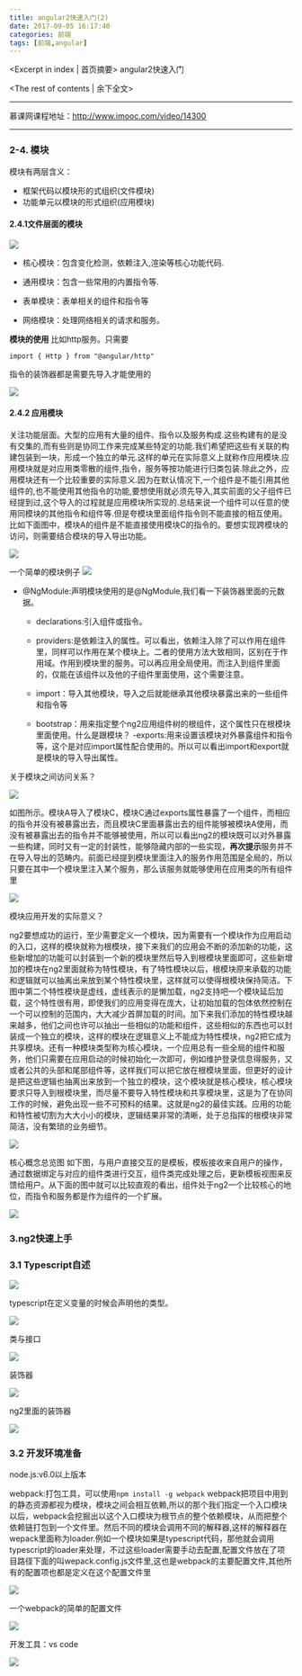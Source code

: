 ```yaml
---
title: angular2快速入门(2)
date: 2017-09-05 16:17:40
categories: 前端
tags: [前端,angular]
---
```

<Excerpt in index | 首页摘要> 
angular2快速入门
<!-- more -->
<The rest of contents | 余下全文>

-----

慕课网课程地址：http://www.imooc.com/video/14300


---

 ### 2-4. 模块
 模块有两层含义：
 - 框架代码以模块形的式组织(文件模块)
 - 功能单元以模块的形式组织(应用模块)


 #### 2.4.1文件层面的模块
  ![](https://github.com/Gabrielkaliboy/images/blob/master/markdown/angular_mukewang/21.png?raw=true)

  - 核心模块：包含变化检测，依赖注入,渲染等核心功能代码.

  - 通用模块：包含一些常用的内置指令等.

  - 表单模块：表单相关的组件和指令等

  - 网络模块：处理网络相关的请求和服务。


  **模块的使用**
  比如http服务。只需要
  ```
  import { Http } from "@angular/http"
  ```
  指令的装饰器都是需要先导入才能使用的

   ![](https://github.com/Gabrielkaliboy/images/blob/master/markdown/angular_mukewang/22.png?raw=true)


#### 2.4.2 应用模块
关注功能层面。大型的应用有大量的组件、指令以及服务构成.这些构建有的是没有交集的,而有些则是协同工作来完成某些特定的功能.我们希望把这些有关联的构建包装到一块，形成一个独立的单元.这样的单元在实际意义上就称作应用模块.应用模块就是对应用类零散的组件,指令，服务等按功能进行归类包装.除此之外，应用模块还有一个比较重要的实际意义.因为在默认情况下,一个组件是不能引用其他组件的,也不能使用其他指令的功能,要想使用就必须先导入,其实前面的父子组件已经提到过,这个导入的过程就是应用模块所实现的.总结来说一个组件可以任意的使用同模块的其他指令和组件等.但是夸模块里面组件指令则不能直接的相互使用。比如下面图中，模块A的组件是不能直接使用模块C的指令的。要想实现跨模块的访问，则需要结合模块的导入导出功能。

![](https://github.com/Gabrielkaliboy/images/blob/master/markdown/angular_mukewang/23.png?raw=true)

一个简单的模块例子
![](https://github.com/Gabrielkaliboy/images/blob/master/markdown/angular_mukewang/24.png?raw=true)

- @NgModule:声明模块使用的是@NgModule,我们看一下装饰器里面的元数据。
    - declarations:引入组件或指令。
    - providers:是依赖注入的属性。可以看出，依赖注入除了可以作用在组件里，同样可以作用在某个模块上。二者的使用方法大致相同，区别在于作用域。作用到模块里的服务。可以再应用全局使用。而注入到组件里面的，仅能在该组件以及他的子组件里面使用，这个需要注意。

    - import：导入其他模块，导入之后就能继承其他模块暴露出来的一些组件和指令等
    - bootstrap：用来指定整个ng2应用组件树的根组件，这个属性只在根模块里面使用。什么是跟模块？
    -exports:用来设置该模块对外暴露组件和指令等，这个是对应import属性配合使用的。所以可以看出import和export就是模块的导入导出属性。




关于模块之间访问关系？

![](https://github.com/Gabrielkaliboy/images/blob/master/markdown/angular_mukewang/25.png?raw=true)

如图所示。模块A导入了模块C，模块C通过exports属性暴露了一个组件，而相应的指令并没有被暴露出去，而且模块C里面暴露出去的组件能够被模块A使用，而没有被暴露出去的指令并不能够被使用，所以可以看出ng2的模块既可以对外暴露一些构建，同时又有一定的封装性，能够隐藏内部的一些实现，**再次提示**服务并不在导入导出的范畴内。前面已经提到模块里面注入的服务作用范围是全局的，所以只要在其中一个模块里注入某个服务，那么该服务就能够使用在应用类的所有组件里


![](https://github.com/Gabrielkaliboy/images/blob/master/markdown/angular_mukewang/26.png?raw=true)


模块应用开发的实际意义？

ng2要想成功的运行，至少需要定义一个模块，因为需要有一个模块作为应用启动的入口，这样的模块就称为根模块，接下来我们的应用会不断的添加新的功能，这些新增加的功能可以封装到一个新的模块里然后导入到根模块里面即可，这些新增加的模块在ng2里面就称为特性模块，有了特性模块以后，根模块原来承载的功能和逻辑就可以抽离出来放到某个特性模块里，这样就可以使得根模块保持简洁。下图中第二个特性模块是虚线，虚线表示的是懒加载，ng2支持吧一个模块延后加载，这个特性很有用，即使我们的应用变得在庞大，让初始加载的包体依然控制在一个可以控制的范围内，大大减少首屏加载的时间。加下来我们添加的特性模块越来越多，他们之间也许可以抽出一些相似的功能和组件，这些相似的东西也可以封装成一个独立的模块，这样的模块在逻辑意义上不能成为特性模块，ng2把它成为共享模块。还有一种模块类型称为核心模块，一个应用总有一些全局的组件和服务，他们只需要在应用启动的时候初始化一次即可，例如维护登录信息得服务，又或者公共的头部和尾部组件等，这样我们可以把它放在根模块里面，但更好的设计是把这些逻辑也抽离出来放到一个独立的模块，这个模块就是核心模块，核心模块要求只导入到根模块里，而尽量不要导入特性模块和共享模块里，这是为了在协同工作的时候，避免出现一些不可预料的结果。这就是ng2的最佳实践。应用的功能和特性被切割为大大小小的模块，逻辑结果非常的清晰，处于总指挥的根模块非常简洁，没有繁琐的业务细节。

![](https://github.com/Gabrielkaliboy/images/blob/master/markdown/angular_mukewang/27.png?raw=true)


核心概念总览图
如下图，与用户直接交互的是模板，模板接收来自用户的操作，通过数据绑定与对应的组件类进行交互，组件类完成处理之后，更新模板视图来反馈给用户。从下面的图中就可以比较直观的看出，组件处于ng2一个比较核心的地位，而指令和服务都是作为组件的一个扩展。

![](https://github.com/Gabrielkaliboy/images/blob/master/markdown/angular_mukewang/28.png?raw=true)

### 3.ng2快速上手


### 3.1 Typescript自述

![](https://github.com/Gabrielkaliboy/images/blob/master/markdown/angular_mukewang/29.png?raw=true)

typescript在定义变量的时候会声明他的类型。

![](https://github.com/Gabrielkaliboy/images/blob/master/markdown/angular_mukewang/30.png?raw=true)

类与接口

![](https://github.com/Gabrielkaliboy/images/blob/master/markdown/angular_mukewang/31.png?raw=true)


装饰器

![](https://github.com/Gabrielkaliboy/images/blob/master/markdown/angular_mukewang/32.png?raw=true)


ng2里面的装饰器

![](https://github.com/Gabrielkaliboy/images/blob/master/markdown/angular_mukewang/33.png?raw=true)


### 3.2 开发环境准备
node.js:v6.0以上版本

webpack:打包工具，可以使用`npm install -g webpack`
webpack把项目中用到的静态资源都视为模块，模块之间会相互依赖,所以的那个我们指定一个入口模块以后，webpack会挖掘出以这个入口模块为根节点的整个依赖模块，从而把整个依赖链打包到一个文件里。然后不同的模块会调用不同的解释器,这样的解释器在wepack里面称为loader.例如一个模块如果是typescript代码，那他就会调用typescript的loader来处理，不过这些loader需要手动去配置,配置文件放在了项目路径下面的叫wepack.config.js文件里,这也是webpack的主要配置文件,其他所有的配置项也都是定义在这个配置文件里

![](https://github.com/Gabrielkaliboy/images/blob/master/markdown/angular_mukewang/35.png?raw=true)

一个webpack的简单的配置文件

![](https://github.com/Gabrielkaliboy/images/blob/master/markdown/angular_mukewang/36.png?raw=true)

开发工具：vs code

![](https://github.com/Gabrielkaliboy/images/blob/master/markdown/angular_mukewang/34.png?raw=true)